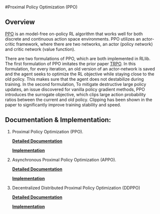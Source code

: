 #Proximal Policy Optimization (PPO)

## Overview 

[PPO](https://arxiv.org/abs/1707.06347) is an model-free on-policy RL algorithm that works well for both discrete and continuous action space environments. PPO utilizes an actor-critic framework, where there are two networks, an actor (policy network) and critic network (value function). 

There are two formulations of PPO, which are both implemented in RLlib. The first formulation of PPO imitates the prior paper [TRPO](https://arxiv.org/abs/1502.05477). In this formulation, for every iteration, an old version of an actor-network is saved and the agent seeks to optimize the RL objective while staying close to the old policy. This makes sure that the agent does not destabilize during training. In the second formulation, To mitigate destructive large policy updates, an issue discovered for vanilla policy gradient methods, PPO introduces the surrogate objective, which clips large action probability ratios between the current and old policy. Clipping has been shown in the paper to significantly improve training stability and speed. 

## Documentation & Implementation:

1) Proximal Policy Optimization (PPO). 

    **[Detailed Documentation](https://docs.ray.io/en/master/rllib-algorithms.html#ppo)**

    **[Implementation](https://github.com/ray-project/ray/blob/master/rllib/agents/ppo/ppo.py)**

2) Asynchronous Proximal Policy Optimization (APPO).

    **[Detailed Documentation](https://docs.ray.io/en/master/rllib-algorithms.html#appo)**

    **[Implementation](https://github.com/ray-project/ray/blob/master/rllib/agents/ppo/appo.py)**

3) Decentralized Distributed Proximal Policy Optimization (DDPPO)

    **[Detailed Documentation](https://docs.ray.io/en/master/rllib-algorithms.html#decentralized-distributed-proximal-policy-optimization-dd-ppo)**

    **[Implementation](https://github.com/ray-project/ray/blob/master/rllib/agents/ppo/ddppo.py)**

